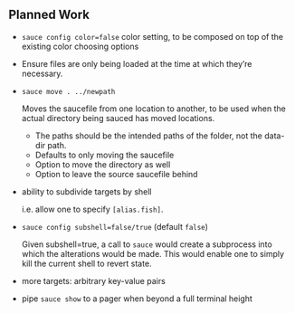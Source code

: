 ## Planned Work

- `sauce config color=false` color setting, to be composed on top of the
  existing color choosing options

- Ensure files are only being loaded at the time at which they’re
  necessary.

- `sauce move . ../newpath`

  Moves the saucefile from one location to another, to be used when the
  actual directory being sauced has moved locations.

  - The paths should be the intended paths of the folder, not the
    data-dir path.
  - Defaults to only moving the saucefile
  - Option to move the directory as well
  - Option to leave the source saucefile behind

- ability to subdivide targets by shell

  i.e. allow one to specify `[alias.fish]`.

- `sauce config subshell=false/true` (default `false`)

  Given subshell=true, a call to `sauce` would create a subprocess into
  which the alterations would be made. This would enable one to simply
  kill the current shell to revert state.

- more targets: arbitrary key-value pairs

- pipe `sauce show` to a pager when beyond a full terminal height
